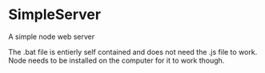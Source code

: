 # SimpleServer
A simple node web server

The .bat file is entierly self contained and does not need the .js file to work.
Node needs to be installed on the computer for it to work though.
